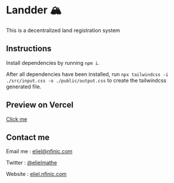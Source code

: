 # Landder 🏔
This is a decentralized land registration system

## Instructions

Install dependencies by running `npm i`.

After all dependencies have been installed, run `npx tailwindcss -i ./src/input.css -o ./public/output.css` to create the tailwindcss generated file. 

## Preview on Vercel

[Click me](https://landder.vercel.app/)

## Contact me

Email me : [eliel@nfinic.com](mailto:eliel@nfinic.com) 

Twitter : [@elielmathe](https://twitter.com/elielmathe)

Website : [eliel.nfinic.com](https://nfinic.com/eliel)
